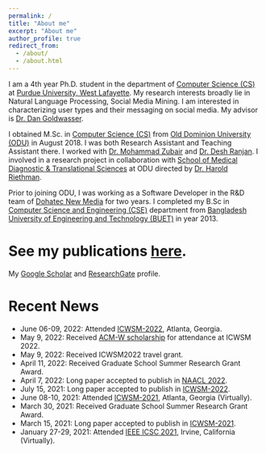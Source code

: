 ```yaml
---
permalink: /
title: "About me"
excerpt: "About me"
author_profile: true
redirect_from: 
  - /about/
  - /about.html
---
```

I am a 4th year Ph.D. student in the department of [Computer Science (CS)](https://www.cs.purdue.edu/) at [Purdue University, West Lafayette](https://www.purdue.edu/). My research interests broadly lie in Natural Language Processing, Social Media Mining. I am interested in characterizing user types and their messaging on social media. My advisor is [Dr. Dan Goldwasser](https://www.cs.purdue.edu/homes/dgoldwas/).

[comment]: <> ( I am interested in understanding people's life-style choices using social media data. )

I obtained M.Sc. in [Computer Science (CS)](https://odu.edu/compsci) from [Old Dominion University (ODU)](https://www.odu.edu/#prospective) in August 2018. I was both Research Assistant and Teaching Assistant there. I worked with [Dr. Mohammad Zubair](https://www.cs.odu.edu/~zubair/) and [Dr. Desh Ranjan](https://www.odu.edu/directory/people/d/dranjan#profiletab=0). I involved in a research project in collaboration with [School of Medical Diagnostic & Translational Sciences](https://www.odu.edu/mdts) at ODU directed by [Dr. Harold Riethman](https://scholar.google.com/citations?hl=en&user=kjV7IbsAAAAJ&view_op=list_works&sortby=pubdate).

Prior to joining ODU, I was working as a Software Developer in the R&D team of [Dohatec New Media](http://www.dohatec.com/) for two years. I completed my B.Sc in [Computer Science and Engineering (CSE)](https://cse.buet.ac.bd/) department from [Bangladesh University of Engineering and Technology (BUET)](http://www.buet.ac.bd/) in year 2013.

See my publications [here](https://tunazislam.github.io/publications/). 
======
My [Google Scholar](https://scholar.google.com/citations?user=YNChCGMAAAAJ&hl=en) and [ResearchGate](https://www.researchgate.net/profile/Tunazzina_Islam) profile.

Recent News
======
* June 06-09, 2022: Attended [ICWSM-2022](https://www.icwsm.org/2022/index.html), Atlanta, Georgia.
* May 9, 2022: Received [ACM-W scholarship](https://women.acm.org/scholarships/) for attendance at ICWSM 2022.
* May 9, 2022: Received ICWSM2022 travel grant.
* April 11, 2022: Received Graduate School Summer Research Grant Award.
* April 7, 2022: Long paper accepted to publish in [NAACL 2022](https://2022.naacl.org/).
* July 15, 2021: Long paper accepted to publish in [ICWSM-2022](https://www.icwsm.org/2022/index.html/).
* June 08-10, 2021: Attended [ICWSM-2021](https://www.icwsm.org/2021/index.html), Atlanta, Georgia (Virtually).
* March 30, 2021: Received Graduate School Summer Research Grant Award.
* March 15, 2021: Long paper accepted to publish in [ICWSM-2021](https://www.icwsm.org/2021/index.html).
* January 27-29, 2021: Attended [IEEE ICSC 2021](https://semanticcomputing.wixsite.com/icsc2021), Irvine, California (Virtually).

<!---
* December 10-13, 2020: Attended [IEEE BigData 2020](https://bigdataieee.org/BigData2020/), Atlanta, Georgia (Virtually).
* August 31, 2020 : Submitted Ph.D. Plan of Study.
* December 17, 2019 : Passed Ph.D. qualifier.
* August 10-16, 2019: Attended [IJCAI-2019](https://ijcai19.org/), Macao, China.
* August 04-08, 2019: Attended [KDD 2019](https://www.kdd.org/kdd2019/), Anchoarge, Alaska.
* July 07-12, 2019: Attended International HPC Summer School [IHPCSS2019](https://ss19.ihpcss.org/), Kobe, Japan.
* January 7, 2019: Started Ph.D. in [Computer Science](https://www.cs.purdue.edu/) at [Purdue University, West Lafayette](https://www.purdue.edu/).
* October 15, 2018: Got admission offer for Ph.D. in [Computer Science](https://www.cs.purdue.edu/) from [Purdue University](https://www.purdue.edu/) beginning in Spring 2019. 
* June 07, 2019 : Paper accepted to publish in [WISDOM'19](https://sentic.net/wisdom/#wisdom2019) co-located with [KDD'19](https://www.kdd.org/kdd2019/), Anchorage, Alaska. 
* May 18, 2019 : Paper accepted for a presentation in [SocialNLP 2019](https://sites.google.com/site/socialnlp2019/) [@ IJCAI-2019](https://ijcai19.org/), Macao, China. 
* April 30, 2019: [Journal paper](https://ieeexplore.ieee.org/document/8703093) named "Analysis of Subtelomeric REXTAL Assemblies Using QUAST" is available online.
* April 12-13, 2019: Attended CRA-W Graduate Cohort Workshop, Chicago, IL.
* March 15, 2019: Selected to participate in the [IHPCSS2019](https://ss19.ihpcss.org/), Kobe, Japan.
* January 30, 2019: Paper accepted to publish in [TCBB journal](https://www.computer.org/web/tcbb).
* January 7, 2019: Started Ph.D. in [Computer Science](https://www.cs.purdue.edu/) at [Purdue University, West Lafayette](https://www.purdue.edu/).
* December 13-14, 2018: Attended [SCEC 2018](https://scec18.github.io/) in Delhi, India.
* October 15, 2018: Got admission offer for Ph.D. in [Computer Science](https://www.cs.purdue.edu/) from [Purdue University](https://www.purdue.edu/) with a Research Assistantship beginning in Spring 2019. 
* October 4, 2018: Awarded travel funding to attend Second Workshop on Software Challenges to Exascale Computing [SCEC 2018](https://scec18.github.io/).
* September 29, 2018: Attended [UM Explore Graduate Studies in CSE 2018 Workshop](https://www.eecs.umich.edu/cse/Explore_Grad_Studies/).
* Sepetember 26-28, 2018: Attended [GHC 2018](https://ghc.anitab.org/2018-attend/schedule-overview/poster-session/#biotech) in Houston, TX to present my research Poster.
* August 2018: Graduated with Master's degree in [Computer Science](https://odu.edu/compsci) from [Old Dominion University](https://www.odu.edu/#prospective), Norfolk, VA.
* July 26, 2018: Received travel award to attend [UM Explore Graduate Studies in CSE 2018 Workshop](https://www.eecs.umich.edu/cse/Explore_Grad_Studies/).
* April 24, 2018: Awarded as [Computer Science Outstanding Graduate Researcher](https://twitter.com/oducs/status/988885970081714176).
* March 25, 2018: A Paper titled "REXTAL: Regional Extension of Assemblies Using Linked-Reads" was accepted in [ISBRA 2018](http://alan.cs.gsu.edu/isbra18/), Beijing, China.
* September 22, 2017: Won **2nd prize** in [Tapia Student Poster Competition](https://twitter.com/Tunaz_Islam/status/911624351400767490) in ACM Richard Tapia Celebration of Diversity in Computing Conference, Atlanta, GA.
* June 16, 2017: A paper titled "Quantification of Twist from the Central Lines of β-strands" was accepted in [Journal of Computational Biology](https://home.liebertpub.com/publications/journal-of-computational-biology/31/overview).
* October 19-21, 2016: Attended GHC 2016 as a [GHC Scholar](https://ghc.anitab.org/2016-student-academic/scholarships/2016-ghc-scholars/attachment/tunazzina-islam-1/) in Houston, TX and presented my research Poster.
* September 14-17, 2016: Attended with the travel grant at ACM Richard Tapia Celebration of Diversity in Computing Conference, Austin, TX.
* April 15-16, 2016: Attended CRA-W Graduate Cohort Workshop, San Diego, CA.
-->

